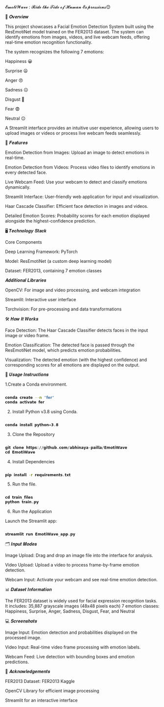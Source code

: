 
# 
𝓔𝓶𝓸𝓽𝓲𝓦𝓪𝓿𝓮 : 𝓡𝓲𝓭𝓮 𝓽𝓱𝓮 𝓣𝓲𝓭𝓮 𝓸𝓯 𝓗𝓾𝓶𝓪𝓷 𝓔𝔁𝓹𝓻𝓮𝓼𝓼𝓲𝓸𝓷𝓼😊

📖 𝑶𝒗𝒆𝒓𝒗𝒊𝒆𝒘

This project showcases a Facial Emotion Detection System built using the ResEmotiNet model trained on the FER2013 dataset. The system can identify emotions from images, videos, and live webcam feeds, offering real-time emotion recognition functionality.

The system recognizes the following 7 emotions:

Happiness 😀

Surprise 😦

Anger 😠

Sadness ☹️

Disgust 🤢

Fear 😨

Neutral 😐

A Streamlit interface provides an intuitive user experience, allowing users to upload images or videos or process live webcam feeds seamlessly.

🔧 𝑭𝒆𝒂𝒕𝒖𝒓𝒆𝒔

Emotion Detection from Images: Upload an image to detect emotions in real-time.

Emotion Detection from Videos: Process video files to identify emotions in every detected face.

Live Webcam Feed: Use your webcam to detect and classify emotions dynamically.

Streamlit Interface: User-friendly web application for input and visualization.

Haar Cascade Classifier: Efficient face detection in images and videos.

Detailed Emotion Scores: Probability scores for each emotion displayed alongside the highest-confidence prediction.

🖥️ 𝑻𝒆𝒄𝒉𝒏𝒐𝒍𝒐𝒈𝒚 𝑺𝒕𝒂𝒄𝒌

Core Components

Deep Learning Framework: PyTorch

Model: ResEmotiNet (a custom deep learning model)

Dataset: FER2013, containing 7 emotion classes

𝑨𝒅𝒅𝒊𝒕𝒊𝒐𝒏𝒂𝒍 𝑳𝒊𝒃𝒓𝒂𝒓𝒊𝒆𝒔

OpenCV: For image and video processing, and webcam integration

Streamlit: Interactive user interface

Torchvision: For pre-processing and data transformations

🛠️ 𝑯𝒐𝒘 𝑰𝒕 𝑾𝒐𝒓𝒌𝒔

Face Detection:
The Haar Cascade Classifier detects faces in the input image or video frame.

Emotion Classification:
The detected face is passed through the ResEmotiNet model, which predicts emotion probabilities.

Visualization:
The detected emotion (with the highest confidence) and corresponding scores for all emotions are displayed on the output.

📝 𝑼𝒔𝒂𝒈𝒆 𝑰𝒏𝒔𝒕𝒓𝒖𝒄𝒕𝒊𝒐𝒏𝒔

1.Create a Conda environment.

```bash

𝗰𝗼𝗻𝗱𝗮 𝗰𝗿𝗲𝗮𝘁𝗲 --𝗻 "𝗳𝗲𝗿"
𝗰𝗼𝗻𝗱𝗮 𝗮𝗰𝘁𝗶𝘃𝗮𝘁𝗲 𝗳𝗲𝗿

```

2. Install Python v3.8 using Conda.
   
```bash

𝗰𝗼𝗻𝗱𝗮 𝗶𝗻𝘀𝘁𝗮𝗹𝗹 𝗽𝘆𝘁𝗵𝗼𝗻=𝟯.𝟴

```
3. Clone the Repository
   
```bash

𝗴𝗶𝘁 𝗰𝗹𝗼𝗻𝗲 𝗵𝘁𝘁𝗽𝘀://𝗴𝗶𝘁𝗵𝘂𝗯.𝗰𝗼𝗺/𝗮𝗯𝗵𝗶𝗻𝗮𝘆𝗮-𝗽𝗮𝗶𝗹𝗹𝗮/𝗘𝗺𝗼𝘁𝗶𝗪𝗮𝘃𝗲  
𝗰𝗱 𝗘𝗺𝗼𝘁𝗶𝗪𝗮𝘃𝗲

```

4. Install Dependencies

```bash

𝗽𝗶𝗽 𝗶𝗻𝘀𝘁𝗮𝗹𝗹 -𝗿 𝗿𝗲𝗾𝘂𝗶𝗿𝗲𝗺𝗲𝗻𝘁𝘀.𝘁𝘅𝘁

```

5. Run the file.

```bash

𝗰𝗱 𝘁𝗿𝗮𝗶𝗻_𝗳𝗶𝗹𝗲𝘀
𝗽𝘆𝘁𝗵𝗼𝗻 𝘁𝗿𝗮𝗶𝗻.𝗽𝘆

```

6. Run the Application

Launch the Streamlit app:

```bash

𝘀𝘁𝗿𝗲𝗮𝗺𝗹𝗶𝘁 𝗿𝘂𝗻 𝗘𝗺𝗼𝘁𝗶𝗪𝗮𝘃𝗲_𝗮𝗽𝗽.𝗽𝘆

```

🗂️ 𝑰𝒏𝒑𝒖𝒕 𝑴𝒐𝒅𝒆𝒔

Image Upload: Drag and drop an image file into the interface for analysis.

Video Upload: Upload a video to process frame-by-frame emotion detection.

Webcam Input: Activate your webcam and see real-time emotion detection.

📊 𝑫𝒂𝒕𝒂𝒔𝒆𝒕 𝑰𝒏𝒇𝒐𝒓𝒎𝒂𝒕𝒊𝒐𝒏

The FER2013 dataset is widely used for facial expression recognition tasks. 
It includes:
35,887 grayscale images (48x48 pixels each)
7 emotion classes: Happiness, Surprise, Anger, Sadness, Disgust, Fear, and Neutral

💻 𝑺𝒄𝒓𝒆𝒆𝒏𝒔𝒉𝒐𝒕𝒔

Image Input: Emotion detection and probabilities displayed on the processed image.

Video Input: Real-time video frame processing with emotion labels.

Webcam Feed: Live detection with bounding boxes and emotion predictions.

🌟 𝑨𝒄𝒌𝒏𝒐𝒘𝒍𝒆𝒅𝒈𝒆𝒎𝒆𝒏𝒕𝒔

FER2013 Dataset: FER2013 Kaggle

OpenCV Library for efficient image processing

Streamlit for an interactive interface

